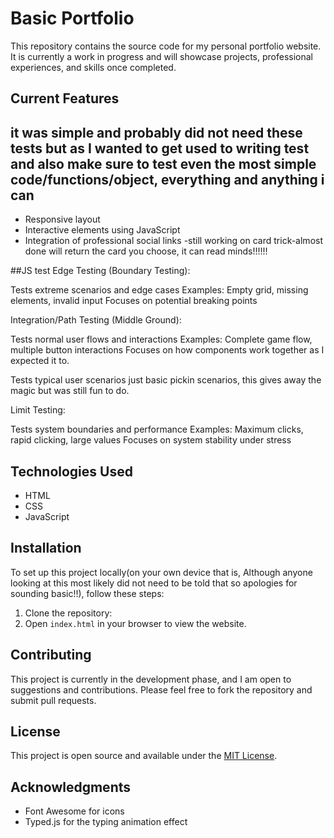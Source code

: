 # Basic Portfolio

This repository contains the source code for my personal portfolio website. It is currently a work in progress and will showcase projects, professional experiences, and skills once completed.

## Current Features

## it was simple and probably did not need these tests but as I wanted to get used to writing test and also make sure to test even the most simple code/functions/object, everything and anything i can
- Responsive layout
- Interactive elements using JavaScript
- Integration of professional social links
-still working on card trick-almost done will return the card you choose, it can read minds!!!!!!

##JS test
Edge Testing (Boundary Testing):

Tests extreme scenarios and edge cases
Examples: Empty grid, missing elements, invalid input
Focuses on potential breaking points


Integration/Path Testing (Middle Ground):

Tests normal user flows and interactions
Examples: Complete game flow, multiple button interactions
Focuses on how components work together as I expected it to.

Tests typical user scenarios
just basic pickin scenarios, this gives away the magic but was still fun to do.

Limit Testing:

Tests system boundaries and performance
Examples: Maximum clicks, rapid clicking, large values
Focuses on system stability under stress

## Technologies Used

- HTML
- CSS
- JavaScript

## Installation

To set up this project locally(on your own device that is, Although anyone looking at this most likely did not need to be told that so apologies for sounding basic!!), follow these steps:

1. Clone the repository:
2. Open `index.html` in your browser to view the website.

## Contributing

This project is currently in the development phase, and I am open to suggestions and contributions. Please feel free to fork the repository and submit pull requests.

## License

This project is open source and available under the [MIT License](LICENSE).

## Acknowledgments

- Font Awesome for icons
- Typed.js for the typing animation effect

